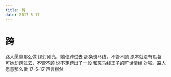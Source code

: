 ```yaml
---
title: 跨
date: 2017-5-17
---
```

# 跨
路人愿意那么做
绿灯刚亮，她便跨过去
那条斑马线，不管不顾
原本就没有瓜葛
可她却跨过去，不管不顾
说不定跨出了一段
和斑马线王子的旷世情缘
对啦，路人愿意那么做
17-5-17
声言柳然